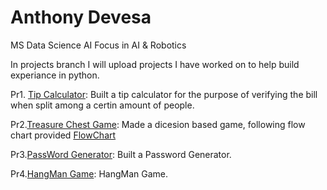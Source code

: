 # Anthony Devesa
MS Data Science AI Focus in AI & Robotics

In projects branch I will upload projects I have worked on to help build experiance in python. 

Pr1. [Tip Calculator](https://github.com/AdmiralCrow/Anthony_Portfolio/blob/projects/pr1_tip_calculator.py):
Built a tip calculator for the purpose of verifying the bill when split among a certin amount of people. 

Pr2.[Treasure Chest Game](https://github.com/AdmiralCrow/Anthony_Portfolio/blob/projects/pr2_%20treasure_game): Made a dicesion based game, following flow chart provided [FlowChart](https://viewer.diagrams.net/?highlight=0000ff&edit=_blank&layers=1&nav=1&title=Treasure%20Island%20Conditional.drawio#Uhttps%3A%2F%2Fdrive.google.com%2Fuc%3Fid%3D1oDe4ehjWZipYRsVfeAx2HyB7LCQ8_Fvi%26export%3Ddownload)

Pr3.[PassWord Generator](https://github.com/AdmiralCrow/Anthony_Portfolio/blob/projects/pr3_PW%20Generator): Built a Password Generator.

Pr4.[HangMan Game](https://github.com/AdmiralCrow/Anthony_Portfolio/blob/projects/pr4_HangMan): HangMan Game.
